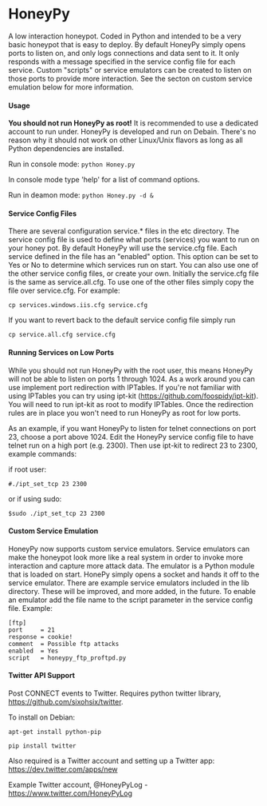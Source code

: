 HoneyPy
=======

A low interaction honeypot. Coded in Python and intended to be a very basic honeypot that is easy to deploy. By default HoneyPy simply opens ports to listen on, and only logs connections and data sent to it. It only responds with a message specified in the service config file for each service. Custom "scripts" or service emulators can be created to listen on those ports to provide more interaction. See the secton on custom service emulation below for more information.

#### Usage
**You should not run HoneyPy as root!** It is recommended to use a dedicated account to run under. HoneyPy is developed and run on Debain. There's no reason why it should not work on other Linux/Unix flavors as long as all Python dependencies are installed.

Run in console mode: `python Honey.py`

In console mode type 'help' for a list of command options.

Run in deamon mode: `python Honey.py -d &`

#### Service Config Files
There are several configuration service.* files in the etc directory. The service config file is used to define what ports (services) you want to run on your honey pot. By default HoneyPy will use the service.cfg file. Each service defined in the file has an "enabled" option. This option can be set to Yes or No to determine which services run on start. You can also use one of the other service config files, or create your own. Initially the service.cfg file is the same as service.all.cfg. To use one of the other files simply copy the file over service.cfg. For example:

`cp services.windows.iis.cfg service.cfg`

If you want to revert back to the default service config file simply run

`cp service.all.cfg service.cfg`

#### Running Services on Low Ports
While you should not run HoneyPy with the root user, this means HoneyPy will not be able to listen on ports 1 through 1024. As a work around you can use implement port redirection with IPTables. If you're not familiar with using IPTables you can try using ipt-kit (https://github.com/foospidy/ipt-kit). You will need to run ipt-kit as root to modify IPTables. Once the redirection rules are in place you won't need to run HoneyPy as root for low ports.

As an example, if you want HoneyPy to listen for telnet connections on port 23, choose a port above 1024. Edit the HoneyPy service config file to have telnet run on a high port (e.g. 2300). Then use ipt-kit to redirect 23 to 2300, example commands:

if root user:

`#./ipt_set_tcp 23 2300`

or if using sudo:

`$sudo ./ipt_set_tcp 23 2300`

#### Custom Service Emulation
HoneyPy now supports custom service emulators. Service emulators can make the honeypot look more like a real system in order to invoke more interaction and capture more attack data. The emulator is a Python module that is loaded on start. HonePy simply opens a socket and hands it off to the service emulator. There are example service emulators included in the lib directory. These will be improved, and more added, in the future. To enable an emulator add the file name to the script parameter in the service config file. Example:

```
[ftp]
port     = 21
response = cookie!
comment  = Possible ftp attacks
enabled  = Yes
script   = honeypy_ftp_proftpd.py
```


#### Twitter API Support
Post CONNECT events to Twitter. Requires python twitter library, https://github.com/sixohsix/twitter. 

To install on Debian:

`apt-get install python-pip`

`pip install twitter`

Also required is a Twitter account and setting up a Twitter app:
https://dev.twitter.com/apps/new

Example Twitter account, @HoneyPyLog - https://www.twitter.com/HoneyPyLog
